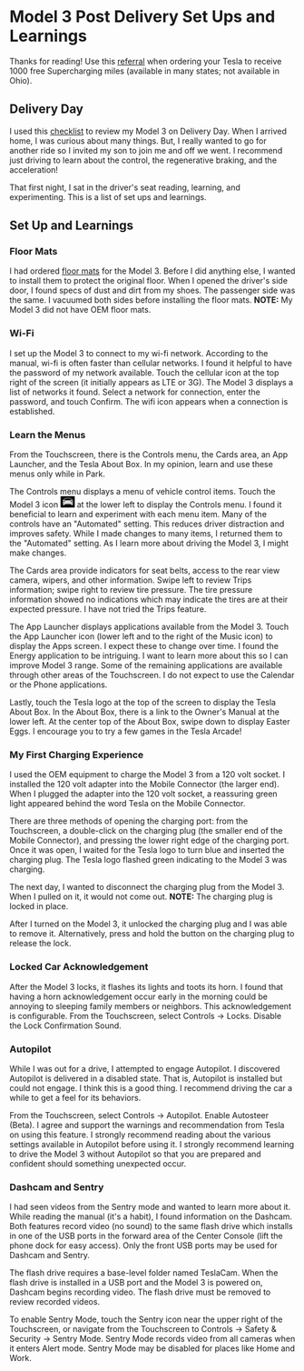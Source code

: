 # Model 3 Post Delivery Set Ups and Learnings
Thanks for reading!  Use this [referral](https://ts.la/josephe14597) when ordering your Tesla to receive 1000 free Supercharging miles (available in many states; not available in Ohio).

## Delivery Day
I used this [checklist](https://github.com/mykeln/teslaprep) to review my Model 3 on Delivery Day.  When I arrived home, I was curious about many things.  But, I really wanted to go for another ride so I invited my son to join me and off we went.  I recommend just driving to learn about the control, the regenerative braking, and the acceleration!

That first night, I sat in the driver's seat reading, learning, and experimenting.  This is a list of set ups and learnings.

## Set Up and Learnings
### Floor Mats
I had ordered [floor mats](https://www.taptes.com/products/taptes-3d-all-weather-floor-mats-for-tesla-model-3) for the Model 3.  Before I did anything else, I wanted to install them to protect the original floor.  When I opened the driver's side door, I found specs of dust and dirt from my shoes.  The passenger side was the same.  I vacuumed both sides before installing the floor mats.  **NOTE:** My Model 3 did not have OEM floor mats.

### Wi-Fi
I set up the Model 3 to connect to my wi-fi network.  According to the manual, wi-fi is often faster than cellular networks.  I found it helpful to have the password of my network available.
Touch the cellular icon at the top right of the screen (it initially appears as LTE or 3G).  The Model 3 displays a list of networks it found.  Select a network for connection, enter the password, and touch Confirm.  The wifi icon appears when a connection is established.

### Learn the Menus
From the Touchscreen, there is the Controls menu, the Cards area, an App Launcher, and the Tesla About Box.  In my opinion, learn and use these menus only while in Park.

The Controls menu displays a menu of vehicle control items.  Touch the Model 3 icon <img src="images/ControlsMenu.jpg" width="25" height="20"> at the lower left to display the Controls menu.  I found it beneficial to learn and experiment with each menu item.  Many of the controls have an "Automated" setting.  This reduces driver distraction and improves safety.  While I made changes to many items, I returned them to the "Automated" setting.  As I learn more about driving the Model 3, I might make changes. 

The Cards area provide indicators for seat belts, access to the rear view camera, wipers, and other information.  Swipe left to review Trips information; swipe right to review tire pressure.  The tire pressure information showed no indications which may indicate the tires are at their expected pressure.  I have not tried the Trips feature.

The App Launcher displays applications available from the Model 3.  Touch the App Launcher icon (lower left and to the right of the Music icon) to display the Apps screen.  I expect these to change over time.  I found the Energy application to be intriguing.  I want to learn more about this so I can improve Model 3 range.  Some of the remaining applications are available through other areas of the Touchscreen.  I do not expect to use the Calendar or the Phone applications.

Lastly, touch the Tesla logo at the top of the screen to display the Tesla About Box.  In the About Box, there is a link to the Owner's Manual at the lower left.  At the center top of the About Box, swipe down to display Easter Eggs.  I encourage you to try a few games in the Tesla Arcade!

### My First Charging Experience
I used the OEM equipment to charge the Model 3 from a 120 volt socket.  I installed the 120 volt adapter into the Mobile Connector (the larger end).  When I plugged the adapter into the 120 volt socket, a reassuring green light appeared behind the word Tesla on the Mobile Connector.

There are three methods of opening the charging port: from the Touchscreen, a double-click on the charging plug (the smaller end of the Mobile Connector), and pressing the lower right edge of the charging port.  Once it was open, I waited for the Tesla logo to turn blue and inserted the charging plug.  The Tesla logo flashed green indicating to the Model 3 was charging.

The next day, I wanted to disconnect the charging plug from the Model 3.  When I pulled on it, it would not come out.  **NOTE:** The charging plug is locked in place.

After I turned on the Model 3, it unlocked the charging plug and I was able to remove it.  Alternatively, press and hold the button on the charging plug to release the lock.

### Locked Car Acknowledgement
After the Model 3 locks, it flashes its lights and toots its horn.  I found that having a horn acknowledgement occur early in the morning could be annoying to sleeping family members or neighbors.  This acknowledgement is configurable.  From the Touchscreen, select Controls -> Locks.  Disable the Lock Confirmation Sound.

### Autopilot
While I was out for a drive, I attempted to engage Autopilot.  I discovered Autopilot is delivered in a disabled state.  That is, Autopilot is installed but could not engage.  I think this is a good thing.  I recommend driving the car a while to get a feel for its behaviors.

From the Touchscreen, select Controls -> Autopilot.  Enable Autosteer (Beta).  I agree and support the warnings and recommendation from Tesla on using this feature.  I strongly recommend reading about the various settings available in Autopilot before using it.  I strongly recommend learning to drive the Model 3 without Autopilot so that you are prepared and confident should something unexpected occur.

### Dashcam and Sentry
I had seen videos from the Sentry mode and wanted to learn more about it.  While reading the manual (it's a habit), I found information on the Dashcam.  Both features record video (no sound) to the same flash drive which installs in one of the USB ports in the forward area of the Center Console (lift the phone dock for easy access).  Only the front USB ports may be used for Dashcam and Sentry.

The flash drive requires a base-level folder named TeslaCam.  When the flash drive is installed in a USB port and the Model 3 is powered on, Dashcam begins recording video.  The flash drive must be removed to review recorded videos.

To enable Sentry Mode, touch the Sentry icon near the upper right of the Touchscreen, or navigate from the Touchscreen to Controls -> Safety & Security -> Sentry Mode.  Sentry Mode records video from all cameras when it enters Alert mode.  Sentry Mode may be disabled for places like Home and Work.
